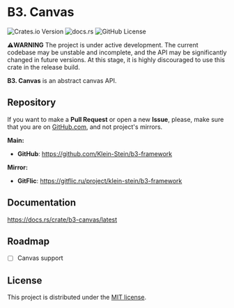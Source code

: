 # B3. Canvas

![Crates.io Version](https://img.shields.io/crates/v/b3-canvas?cacheSeconds=60&link=https%3A%2F%2Fcrates.io%2Fcrates%2Fb3-canvas)
![docs.rs](https://img.shields.io/docsrs/b3-canvas?cacheSeconds=60&link=https%3A%2F%2Fdocs.rs%2Fcrate%2Fb3-canvas%2Flatest)
![GitHub License](https://img.shields.io/github/license/Klein-Stein/b3-framework)

**⚠️WARNING** The project is under active development. The current codebase may be unstable and incomplete, and the API may be significantly changed in future versions. At this stage, it is highly discouraged to use this crate in the release build.

**B3. Canvas** is an abstract canvas API.

## Repository

If you want to make a **Pull Request** or open a new **Issue**, please, make sure that you are on [GitHub.com][github], and not project's mirrors.

**Main:**

- **GitHub**: <https://github.com/Klein-Stein/b3-framework>

**Mirror:**

- **GitFlic**: <https://gitflic.ru/project/klein-stein/b3-framework>

## Documentation

<https://docs.rs/crate/b3-canvas/latest>

## Roadmap

- [ ] Canvas support

## License

This project is distributed under the [MIT license][license].

[github]:
https://github.com
[license]:
../LICENSE
